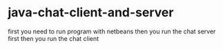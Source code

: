 # java-chat-client-and-server
first you need to run program with netbeans
then you run the chat server first
then you run the chat client

